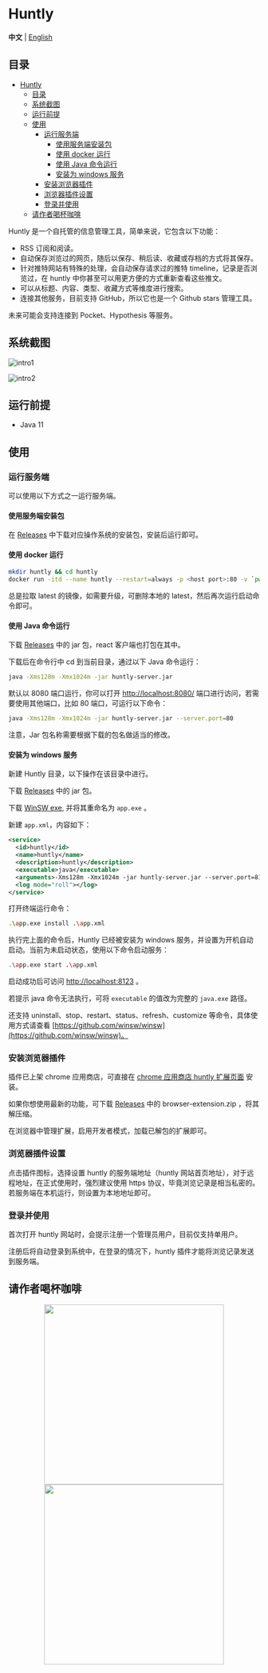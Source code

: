 # Huntly

**中文** | [English](./README.en.md)

## 目录

- [Huntly](#huntly)
  - [目录](#目录)
  - [系统截图](#系统截图)
  - [运行前提](#运行前提)
  - [使用](#使用)
    - [运行服务端](#运行服务端)
      - [使用服务端安装包](#使用服务端安装包)
      - [使用 docker 运行](#使用-docker-运行)
      - [使用 Java 命令运行](#使用-java-命令运行)
      - [安装为 windows 服务](#安装为-windows-服务)
    - [安装浏览器插件](#安装浏览器插件)
    - [浏览器插件设置](#浏览器插件设置)
    - [登录并使用](#登录并使用)
  - [请作者喝杯咖啡](#请作者喝杯咖啡)

Huntly 是一个自托管的信息管理工具，简单来说，它包含以下功能：

- RSS 订阅和阅读。
- 自动保存浏览过的网页，随后以保存、稍后读、收藏或存档的方式将其保存。
- 针对推特网站有特殊的处理，会自动保存请求过的推特 timeline，记录是否浏览过，在 huntly 中你甚至可以用更方便的方式重新查看这些推文。
- 可以从标题、内容、类型、收藏方式等维度进行搜索。
- 连接其他服务，目前支持 GitHub，所以它也是一个 Github stars 管理工具。

未来可能会支持连接到 Pocket、Hypothesis 等服务。

## 系统截图

![intro1](static/images/intro1.png)

![intro2](static/images/intro2.png)

## 运行前提

- Java 11

## 使用

### 运行服务端

可以使用以下方式之一运行服务端。

#### 使用服务端安装包

在 [Releases](https://github.com/lcomplete/huntly/releases) 中下载对应操作系统的安装包，安装后运行即可。

#### 使用 docker 运行

```sh
mkdir huntly && cd huntly
docker run -itd --name huntly --restart=always -p <host port>:80 -v `pwd`/data:/data lcomplete/huntly
```

总是拉取 latest 的镜像，如需要升级，可删除本地的 latest，然后再次运行启动命令即可。

#### 使用 Java 命令运行

下载 [Releases](https://github.com/lcomplete/huntly/releases) 中的 jar 包，react 客户端也打包在其中。

下载后在命令行中 cd 到当前目录，通过以下 Java 命令运行：

```sh
java -Xms128m -Xmx1024m -jar huntly-server.jar
```

默认以 8080 端口运行，你可以打开 [http://localhost:8080/](http://localhost:8080/) 端口进行访问，若需要使用其他端口，比如 80 端口，可运行以下命令：


```sh
java -Xms128m -Xmx1024m -jar huntly-server.jar --server.port=80
```

注意，Jar 包名称需要根据下载的包名做适当的修改。

#### 安装为 windows 服务

新建 Huntly 目录，以下操作在该目录中进行。

下载 [Releases](https://github.com/lcomplete/huntly/releases) 中的 jar 包。

下载 [WinSW exe](https://github.com/winsw/winsw/releases), 并将其重命名为 `app.exe` 。

新建 `app.xml`，内容如下：

```xml
<service>
  <id>huntly</id>
  <name>huntly</name>
  <description>huntly</description>
  <executable>java</executable>
  <arguments>-Xms128m -Xmx1024m -jar huntly-server.jar --server.port=8123</arguments>
  <log mode="roll"></log>
</service>
```

打开终端运行命令：

```sh
.\app.exe install .\app.xml
```

执行完上面的命令后，Huntly 已经被安装为 windows 服务，并设置为开机自动启动。当前为未启动状态，使用以下命令启动服务：

```sh
.\app.exe start .\app.xml
```

启动成功后可访问 [http://localhost:8123](http://localhost:8123) 。

若提示 java 命令无法执行，可将 `executable` 的值改为完整的 `java.exe` 路径。

还支持 uninstall、stop、restart、status、refresh、customize 等命令，具体使用方式请查看 [https://github.com/winsw/winsw](https://github.com/winsw/winsw)。

### 安装浏览器插件

插件已上架 chrome 应用商店，可直接在 [chrome 应用商店 huntly 扩展页面](https://chrome.google.com/webstore/detail/huntly/cphlcmmpbdkadofgcedjgfblmiklbokm) 安装。

如果你想使用最新的功能，可下载 [Releases](https://github.com/lcomplete/huntly/releases) 中的 browser-extension.zip ，将其解压缩。

在浏览器中管理扩展，启用开发者模式，加载已解包的扩展即可。

### 浏览器插件设置

点击插件图标，选择设置 huntly 的服务端地址（huntly 网站首页地址），对于远程地址，在正式使用时，强烈建议使用 https 协议，毕竟浏览记录是相当私密的。若服务端在本机运行，则设置为本地地址即可。

### 登录并使用

首次打开 huntly 网站时，会提示注册一个管理员用户，目前仅支持单用户。

注册后将自动登录到系统中，在登录的情况下，huntly 插件才能将浏览记录发送到服务端。

## 请作者喝杯咖啡

<p align="center">
	<img height="360" src="static/images/wechat.JPG" />
	<img height="360" src="static/images/zfb.JPG" />
</p>